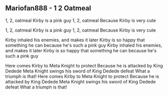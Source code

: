 ## Mariofan888 - 1 2 Oatmeal

1, 2, oatmeal
Kirby is a pink guy
1, 2, oatmeal
Because Kirby is very cute

1, 2, oatmeal
Kirby is a pink guy
1, 2, oatmeal
Because Kirby is very cute

Kirby inhaled his enemies, and makes it later
Kirby is so happy that something he can because he's such a pink guy
Kirby inhaled his enemies, and makes it later
Kirby is so happy that something he can because he's such a pink guy

Here comes Kirby to Meta Knight to protect
Because he is attacked by King Dedede
Meta Knight swings his sword of King Dedede defeat
What a triumph is that!
Here comes Kirby to Meta Knight to protect
Because he is attacked by King Dedede
Meta Knight swings his sword of King Dedede defeat
What a triumph is that!
